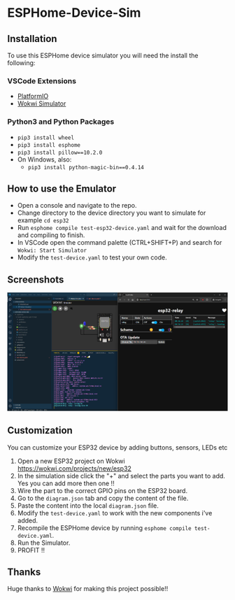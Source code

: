# ESPHome-Device-Sim

## Installation

To use this ESPHome device simulator you will need the install the following:

### VSCode Extensions
* [PlatformIO](https://marketplace.visualstudio.com/items?itemName=platformio.platformio-ide)
* [Wokwi Simulator](https://marketplace.visualstudio.com/items?itemName=Wokwi.wokwi-vscode)

### Python3 and Python Packages
* `pip3 install wheel`
* `pip3 install esphome`
* `pip3 install pillow==10.2.0`
* On Windows, also:
  * `pip3 install python-magic-bin==0.4.14`

## How to use the Emulator
* Open a console and navigate to the repo.
* Change directory to the device directory you want to simulate for example `cd esp32`
* Run `esphome compile test-esp32-device.yaml` and wait for the download and compiling to finish.
* In VSCode open the command palette (CTRL+SHIFT+P) and search for `Wokwi: Start Simulator`
* Modify the `test-device.yaml` to test your own code.

## Screenshots
![Example 1](/screenshots/screenshot1.png?raw=true "Example 1")

## Customization
You can customize your ESP32 device by adding buttons, sensors, LEDs etc 

1) Open a new ESP32 project on Wokwi https://wokwi.com/projects/new/esp32
2) In the simulation side click the "+" and select the parts you want to add. Yes you can add more then one !!
3) Wire the part to the correct GPIO pins on the ESP32 board.
4) Go to the `diagram.json` tab and copy the content of the file.
5) Paste the content into the local `diagram.json` file.
6) Modify the `test-device.yaml` to work with the new components i've added.
7) Recompile the ESPHome device by running `esphome compile test-device.yaml`.
8) Run the Simulator.
9) PROFIT !!

## Thanks
Huge thanks to [Wokwi](https://wokwi.com/) for making this project possible!!